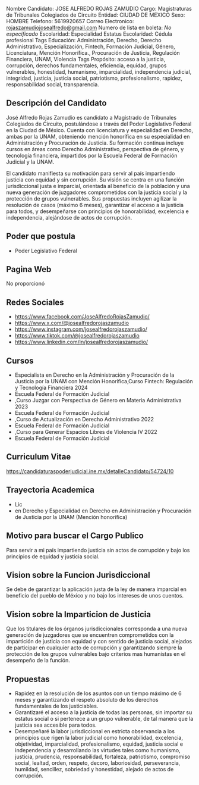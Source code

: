 Nombre Candidato: JOSE ALFREDO ROJAS ZAMUDIO
Cargo: Magistraturas de Tribunales Colegiados de Circuito
Entidad: CIUDAD DE MEXICO
Sexo: HOMBRE
Telefono: 5619920657
Correo Electronico: rojaszamudiojosealfredo@gmail.com
Numero de lista en boleta: *No especificado*
Escolaridad: Especialidad
Estatus Escolaridad: Cédula profesional
Tags Educación: Administración, Derecho, Derecho Administrativo, Especialización, Fintech, Formación Judicial, Género, Licenciatura, Mención Honorífica., Procuración de Justicia, Regulación Financiera, UNAM, Violencia
Tags Propósito: acceso a la justicia, corrupción, derechos fundamentales, eficiencia, equidad, grupos vulnerables, honestidad, humanismo, imparcialidad, independencia judicial, integridad, justicia, justicia social, patriotismo, profesionalismo, rapidez, responsabilidad social, transparencia.


## Descripción del Candidato 

José Alfredo Rojas Zamudio es candidato a Magistrado de Tribunales Colegiados de Circuito, postulándose a través del Poder Legislativo Federal en la Ciudad de México. Cuenta con licenciatura y especialidad en Derecho, ambas por la UNAM, obteniendo mención honorífica en su especialidad en Administración y Procuración de Justicia. Su formación continua incluye cursos en áreas como Derecho Administrativo, perspectiva de género, y tecnología financiera, impartidos por la Escuela Federal de Formación Judicial y la UNAM.

El candidato manifiesta su motivación para servir al país impartiendo justicia con equidad y sin corrupción. Su visión se centra en una función jurisdiccional justa e imparcial, orientada al beneficio de la población y una nueva generación de juzgadores comprometidos con la justicia social y la protección de grupos vulnerables. Sus propuestas incluyen agilizar la resolución de casos (máximo 6 meses), garantizar el acceso a la justicia para todos, y desempeñarse con principios de honorabilidad, excelencia e independencia, alejándose de actos de corrupción.


## Poder que postula

- Poder Legislativo Federal


## Pagina Web

No proporcionó


## Redes Sociales

- https://www.facebook.com/JoseAlfredoRojasZamudio/
- https://www.x.com/@josealfredorojaszamudio
- https://www.instagram.com/josealfredorojaszamudio/
- https://www.tiktok.com/@josealfredorojaszamudio
- https://www.linkedin.com/in/josealfredorojaszamudio/


## Cursos

- Especialista en Derecho en la Administración y Procuración de la Justicia por la UNAM con Mención Honorífica,Curso Fintech: Regulación y Tecnología Financiera 2024
- Escuela Federal de Formación Judicial
- ,Curso Juzgar con Perspectiva de Género en Materia Administrativa 2023
- Escuela Federal de Formación Judicial
- ,Curso de Actualización en Derecho Administrativo 2022
- Escuela Federal de Formación Judicial
- ,Curso para Generar Espacios Libres de Violencia IV 2022
- Escuela Federal de Formación Judicial


## Curriculum Vitae

https://candidaturaspoderjudicial.ine.mx/detalleCandidato/54724/10


## Trayectoria Academica

- Lic
- en Derecho y Especialidad en Derecho en Administración y Procuración de Justicia por la UNAM (Mención honorífica)


## Motivo para buscar el Cargo Publico

Para servir a mi país impartiendo justicia sin actos de corrupción y bajo los principios de equidad y justicia social.


## Vision sobre la Funcion Jurisdiccional

Se debe de garantizar la aplicación justa de la ley de manera imparcial en beneficio del pueblo de México y no bajo los intereses de unos cuentos.


## Vision sobre la Imparticion de Justicia

Que los titulares de los órganos jurisdiccionales corresponda a una nueva generación de juzgadores que se encuentren comprometidos con la impartición de justicia con equidad y con sentido de justicia social, alejados de participar en cualquier acto de corrupción y garantizando siempre la protección de los grupos vulnerables bajo criterios mas humanistas en el desempeño de la función.


## Propuestas

- Rapidez en la resolución de los asuntos con un tiempo máximo de 6 meses y garantizando el respeto absoluto de los derechos fundamentales de los justiciables.
- Garantizaré el acceso a la justicia de todas las personas, sin importar su estatus social o si pertenece a un grupo vulnerable, de tal manera que la justicia sea accesible para todos.
- Desempeñaré la labor jurisdiccional en estricta observancia a los principios que rigen la labor judicial como honorabilidad, excelencia, objetividad, imparcialidad, profesionalismo, equidad, justicia social e independencia y desarrollando las virtudes tales como humanismo, justicia, prudencia, responsabilidad, fortaleza, patriotismo, compromiso social, lealtad, orden, respeto, decoro, laboriosidad, perseverancia, humildad, sencillez, sobriedad y honestidad, alejado de actos de corrupción.

